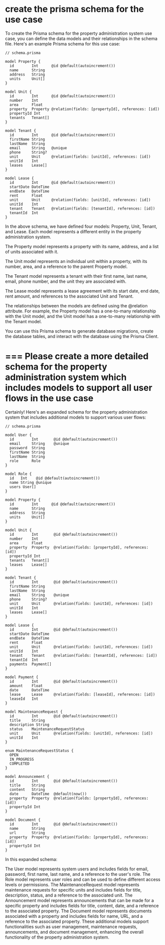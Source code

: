 create the prisma schema for the use case
===

To create the Prisma schema for the property administration system use case, you can define the data models and their relationships in the schema file. Here's an example Prisma schema for this use case:

```prisma
// schema.prisma

model Property {
  id        Int      @id @default(autoincrement())
  name      String
  address   String
  units     Unit[]
}

model Unit {
  id        Int      @id @default(autoincrement())
  number    Int
  area      Float
  property  Property @relation(fields: [propertyId], references: [id])
  propertyId Int
  tenants   Tenant[]
}

model Tenant {
  id        Int      @id @default(autoincrement())
  firstName String
  lastName  String
  email     String   @unique
  phone     String?
  unit      Unit     @relation(fields: [unitId], references: [id])
  unitId    Int
  leases    Lease[]
}

model Lease {
  id        Int      @id @default(autoincrement())
  startDate DateTime
  endDate   DateTime
  rent      Float
  unit      Unit     @relation(fields: [unitId], references: [id])
  unitId    Int
  tenant    Tenant   @relation(fields: [tenantId], references: [id])
  tenantId  Int
}
```

In the above schema, we have defined four models: Property, Unit, Tenant, and Lease. Each model represents a different entity in the property administration system.

The Property model represents a property with its name, address, and a list of units associated with it.

The Unit model represents an individual unit within a property, with its number, area, and a reference to the parent Property model.

The Tenant model represents a tenant with their first name, last name, email, phone number, and the unit they are associated with.

The Lease model represents a lease agreement with its start date, end date, rent amount, and references to the associated Unit and Tenant.

The relationships between the models are defined using the @relation attribute. For example, the Property model has a one-to-many relationship with the Unit model, and the Unit model has a one-to-many relationship with the Tenant model.

You can use this Prisma schema to generate database migrations, create the database tables, and interact with the database using the Prisma Client.

===
Please create a more detailed schema for the property administration system which includes models to support all user flows in the use case
===

Certainly! Here's an expanded schema for the property administration system that includes additional models to support various user flows:

```prisma
// schema.prisma

model User {
  id        Int       @id @default(autoincrement())
  email     String    @unique
  password  String
  firstName String
  lastName  String
  role      Role
}

model Role {
  id   Int    @id @default(autoincrement())
  name String @unique
  users User[]
}

model Property {
  id        Int      @id @default(autoincrement())
  name      String
  address   String
  units     Unit[]
}

model Unit {
  id        Int       @id @default(autoincrement())
  number    Int
  area      Float
  property  Property  @relation(fields: [propertyId], references: [id])
  propertyId Int
  tenants   Tenant[]
  leases    Lease[]
}

model Tenant {
  id        Int       @id @default(autoincrement())
  firstName String
  lastName  String
  email     String    @unique
  phone     String?
  unit      Unit      @relation(fields: [unitId], references: [id])
  unitId    Int
  leases    Lease[]
}

model Lease {
  id        Int       @id @default(autoincrement())
  startDate DateTime
  endDate   DateTime
  rent      Float
  unit      Unit      @relation(fields: [unitId], references: [id])
  unitId    Int
  tenant    Tenant    @relation(fields: [tenantId], references: [id])
  tenantId  Int
  payments  Payment[]
}

model Payment {
  id        Int       @id @default(autoincrement())
  amount    Float
  date      DateTime
  lease     Lease     @relation(fields: [leaseId], references: [id])
  leaseId   Int
}

model MaintenanceRequest {
  id        Int       @id @default(autoincrement())
  title     String
  description String
  status    MaintenanceRequestStatus
  unit      Unit      @relation(fields: [unitId], references: [id])
  unitId    Int
}

enum MaintenanceRequestStatus {
  OPEN
  IN_PROGRESS
  COMPLETED
}

model Announcement {
  id        Int       @id @default(autoincrement())
  title     String
  content   String
  date      DateTime  @default(now())
  property  Property  @relation(fields: [propertyId], references: [id])
  propertyId Int
}

model Document {
  id        Int       @id @default(autoincrement())
  name      String
  url       String
  property  Property  @relation(fields: [propertyId], references: [id])
  propertyId Int
}
```

In this expanded schema:

The User model represents system users and includes fields for email, password, first name, last name, and a reference to the user's role.
The Role model represents user roles and can be used to define different access levels or permissions.
The MaintenanceRequest model represents maintenance requests for specific units and includes fields for title, description, status, and a reference to the associated unit.
The Announcement model represents announcements that can be made for a specific property and includes fields for title, content, date, and a reference to the associated property.
The Document model represents documents associated with a property and includes fields for name, URL, and a reference to the associated property.
These additional models support functionalities such as user management, maintenance requests, announcements, and document management, enhancing the overall functionality of the property administration system.